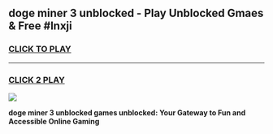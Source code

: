 
## doge miner 3 unblocked - Play Unblocked Gmaes & Free #lnxji
<h3>
<a href="https://news.freeplayer.one?title=doge_miner_3_unblocked&ref=24F">CLICK TO PLAY</a></h3>
<hr>

<h3>
<a href="https://news.freeplayer.one?title=doge_miner_3_unblocked&ref=24F">CLICK 2 PLAY</a>
  
</h3>

<a href="https://news.freeplayer.one?title=doge_miner_3_unblocked&ref=24F/"><img src="https://clearcache.store/games.png"></a>


**doge miner 3 unblocked games unblocked: Your Gateway to Fun and Accessible Online Gaming**

